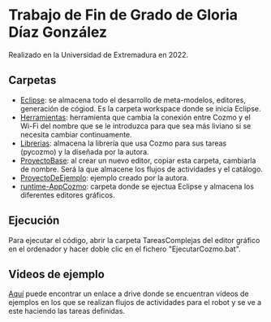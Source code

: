 Trabajo de Fin de Grado de Gloria Díaz González
=======

Realizado en la Universidad de Extremadura en 2022.

Carpetas
-----

- [Eclipse](Eclipse): se almacena todo el desarrollo de meta-modelos, editores, generación de cógiod. Es la carpeta workspace donde se inicia Eclipse.
- [Herramientas](Herramientas): herramienta que cambia la conexión entre Cozmo y el Wi-Fi del nombre que se le introduzca para que sea más liviano si se necesita cambiar continuamente.
- [Librerias](Librerias): almacena la librería que usa Cozmo para sus tareas (pycozmo) y la diseñada por la autora.
- [ProyectoBase](ProyectoBase): al crear un nuevo editor, copiar esta carpeta, cambiarla de nombre. Será la que almacene los flujos de actividades y el catálogo.
- [ProyectoDeEjemplo](ProyectoDeEjemplo): ejemplo creado por la autora.
- [runtime-AppCozmo](runtime-AppCozmo): carpeta donde se ejectua Eclipse y almacena los diferentes editores gráficos. 

Ejecución
-----
Para ejecutar el código, abrir la carpeta TareasComplejas del editor gráfico en el ordenador y hacer doble clic en el fichero "EjecutarCozmo.bat".

Videos de ejemplo
-----
[Aquí](https://drive.google.com/drive/folders/1ifxcHQ254uxHC7YgiDce8SwR4iuHA87o?usp=sharing) puede encontrar un enlace a drive donde se encuentran vídeos de ejemplos en los que se realizan flujos de actividades para el robot y se ve a este haciendo las tareas definidas.